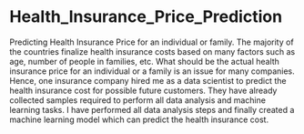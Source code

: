 # Health_Insurance_Price_Prediction
  Predicting Health Insurance Price for an individual or family.     The majority of the countries finalize health insurance costs based on many factors such as age, number of people in families, etc. What should be the actual health insurance price for an individual or a family is an issue for many companies. Hence, one insurance company hired me as a data scientist to predict the health insurance cost for possible future customers. They have already collected samples required to perform all data analysis and machine learning tasks. I have performed all data analysis steps and finally created a machine learning model which can predict the health insurance cost.
